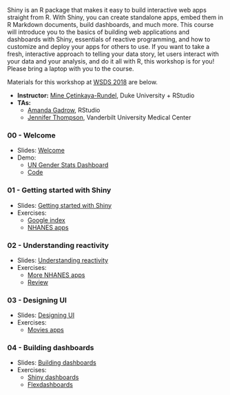 Shiny is an R package that makes it easy to build interactive web apps straight 
from R. With Shiny, you can create standalone apps, embed them in R Markdown 
documents, build dashboards, and much more. This course will introduce you to 
the basics of building web applications and dashboards with Shiny, essentials of 
reactive programming, and how to customize and deploy your apps for others to use. 
If you want to take a fresh, interactive approach to telling your data story, let 
users interact with your data and your analysis, and do it all with R, this 
workshop is for you! Please bring a laptop with you to the course.

Materials for this workshop at [WSDS 2018](https://ww2.amstat.org/meetings/wsds/2018/) are below.

- **Instructor:** [Mine Çetinkaya-Rundel](http://mine-cr.com), Duke University + RStudio
- **TAs:**
    - [Amanda Gadrow](https://twitter.com/ajmcoqui?lang=en), RStudio 
    - [Jennifer Thompson](https://jenthompson.me/), Vanderbilt University Medical Center

### 00 - Welcome

- Slides: [Welcome](00-welcome/00-welcome.pdf)
- Demo: 
  - [UN Gender Stats Dashboard](https://gallery.shinyapps.io/un-women-dash/)
  - [Code](00-flexdash/un-women-dash.Rmd)

### 01 - Getting started with Shiny

- Slides: [Getting started with Shiny](01-shiny/01-shiny.pdf)
- Exercises:
  - [Google index](goog-index/)
  - [NHANES apps](nhanes-apps/)

### 02 - Understanding reactivity

- Slides: [Understanding reactivity](02-reactivity/02-reactivity.pdf)
- Exercises:
  - [More NHANES apps](02-reactivity/nhanes-apps/)
  - [Review](02-reactivity/review/)

### 03 - Designing UI

- Slides: [Designing UI](03-design-ui/03-design-ui.pdf)
- Exercises:
  - [Movies apps](03-design-ui/movies-apps/)

### 04 - Building dashboards

- Slides: [Building dashboards](04-dashboards/04-dashboards.pdf)
- Exercises:
  - [Shiny dashboards](04-dashboards/dashboards/)
  - [Flexdashboards](04-dashboards/flexdashboards/)



